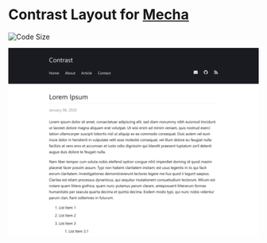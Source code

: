 Contrast Layout for [Mecha](https://github.com/mecha-cms/mecha)
===============================================================

![Code Size](https://img.shields.io/github/languages/code-size/mecha-cms/y.contrast?color=%23444&style=for-the-badge)

![Contrast](index.png?v=2022-11-14)